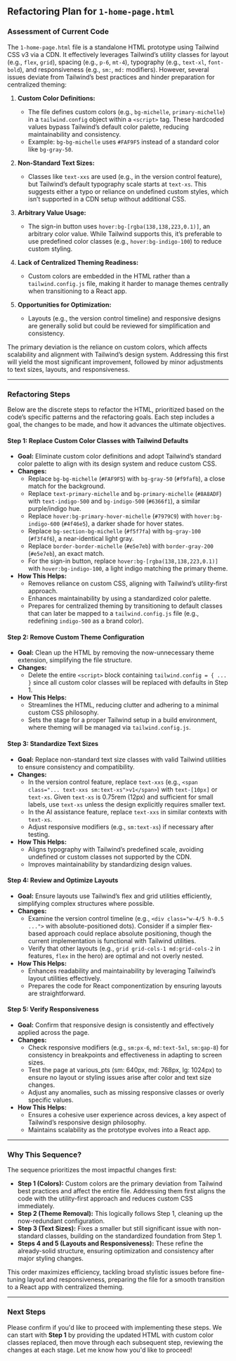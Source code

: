 ## Refactoring Plan for `1-home-page.html`

### Assessment of Current Code

The `1-home-page.html` file is a standalone HTML prototype using Tailwind CSS v3 via a CDN. It effectively leverages Tailwind’s utility classes for layout (e.g., `flex`, `grid`), spacing (e.g., `p-6`, `mt-4`), typography (e.g., `text-xl`, `font-bold`), and responsiveness (e.g., `sm:`, `md:` modifiers). However, several issues deviate from Tailwind’s best practices and hinder preparation for centralized theming:

1. **Custom Color Definitions:**
   - The file defines custom colors (e.g., `bg-michelle`, `primary-michelle`) in a `tailwind.config` object within a `<script>` tag. These hardcoded values bypass Tailwind’s default color palette, reducing maintainability and consistency.
   - Example: `bg-bg-michelle` uses `#FAF9F5` instead of a standard color like `bg-gray-50`.

2. **Non-Standard Text Sizes:**
   - Classes like `text-xxs` are used (e.g., in the version control feature), but Tailwind’s default typography scale starts at `text-xs`. This suggests either a typo or reliance on undefined custom styles, which isn’t supported in a CDN setup without additional CSS.

3. **Arbitrary Value Usage:**
   - The sign-in button uses `hover:bg-[rgba(138,138,223,0.1)]`, an arbitrary color value. While Tailwind supports this, it’s preferable to use predefined color classes (e.g., `hover:bg-indigo-100`) to reduce custom styling.

4. **Lack of Centralized Theming Readiness:**
   - Custom colors are embedded in the HTML rather than a `tailwind.config.js` file, making it harder to manage themes centrally when transitioning to a React app.

5. **Opportunities for Optimization:**
   - Layouts (e.g., the version control timeline) and responsive designs are generally solid but could be reviewed for simplification and consistency.

The primary deviation is the reliance on custom colors, which affects scalability and alignment with Tailwind’s design system. Addressing this first will yield the most significant improvement, followed by minor adjustments to text sizes, layouts, and responsiveness.

---

### Refactoring Steps

Below are the discrete steps to refactor the HTML, prioritized based on the code’s specific patterns and the refactoring goals. Each step includes a goal, the changes to be made, and how it advances the ultimate objectives.

#### Step 1: Replace Custom Color Classes with Tailwind Defaults

- **Goal:** Eliminate custom color definitions and adopt Tailwind’s standard color palette to align with its design system and reduce custom CSS.
- **Changes:**
  - Replace `bg-bg-michelle` (`#FAF9F5`) with `bg-gray-50` (`#f9fafb`), a close match for the background.
  - Replace `text-primary-michelle` and `bg-primary-michelle` (`#8A8ADF`) with `text-indigo-500` and `bg-indigo-500` (`#6366f1`), a similar purple/indigo hue.
  - Replace `hover:bg-primary-hover-michelle` (`#7979C9`) with `hover:bg-indigo-600` (`#4f46e5`), a darker shade for hover states.
  - Replace `bg-section-bg-michelle` (`#f5f7fa`) with `bg-gray-100` (`#f3f4f6`), a near-identical light gray.
  - Replace `border-border-michelle` (`#e5e7eb`) with `border-gray-200` (`#e5e7eb`), an exact match.
  - For the sign-in button, replace `hover:bg-[rgba(138,138,223,0.1)]` with `hover:bg-indigo-100`, a light indigo matching the primary theme.
- **How This Helps:**
  - Removes reliance on custom CSS, aligning with Tailwind’s utility-first approach.
  - Enhances maintainability by using a standardized color palette.
  - Prepares for centralized theming by transitioning to default classes that can later be mapped to a `tailwind.config.js` file (e.g., redefining `indigo-500` as a brand color).

#### Step 2: Remove Custom Theme Configuration

- **Goal:** Clean up the HTML by removing the now-unnecessary theme extension, simplifying the file structure.
- **Changes:**
  - Delete the entire `<script>` block containing `tailwind.config = { ... }` since all custom color classes will be replaced with defaults in Step 1.
- **How This Helps:**
  - Streamlines the HTML, reducing clutter and adhering to a minimal custom CSS philosophy.
  - Sets the stage for a proper Tailwind setup in a build environment, where theming will be managed via `tailwind.config.js`.

#### Step 3: Standardize Text Sizes

- **Goal:** Replace non-standard text size classes with valid Tailwind utilities to ensure consistency and compatibility.
- **Changes:**
  - In the version control feature, replace `text-xxs` (e.g., `<span class="... text-xxs sm:text-xs">v1</span>`) with `text-[10px]` or `text-xs`. Given `text-xs` is 0.75rem (12px) and sufficient for small labels, use `text-xs` unless the design explicitly requires smaller text.
  - In the AI assistance feature, replace `text-xxs` in similar contexts with `text-xs`.
  - Adjust responsive modifiers (e.g., `sm:text-xs`) if necessary after testing.
- **How This Helps:**
  - Aligns typography with Tailwind’s predefined scale, avoiding undefined or custom classes not supported by the CDN.
  - Improves maintainability by standardizing design values.

#### Step 4: Review and Optimize Layouts

- **Goal:** Ensure layouts use Tailwind’s flex and grid utilities efficiently, simplifying complex structures where possible.
- **Changes:**
  - Examine the version control timeline (e.g., `<div class="w-4/5 h-0.5 ...">` with absolute-positioned dots). Consider if a simpler flex-based approach could replace absolute positioning, though the current implementation is functional with Tailwind utilities.
  - Verify that other layouts (e.g., `grid grid-cols-1 md:grid-cols-2` in features, `flex` in the hero) are optimal and not overly nested.
- **How This Helps:**
  - Enhances readability and maintainability by leveraging Tailwind’s layout utilities effectively.
  - Prepares the code for React componentization by ensuring layouts are straightforward.

#### Step 5: Verify Responsiveness

- **Goal:** Confirm that responsive design is consistently and effectively applied across the page.
- **Changes:**
  - Check responsive modifiers (e.g., `sm:px-6`, `md:text-5xl`, `sm:gap-8`) for consistency in breakpoints and effectiveness in adapting to screen sizes.
  - Test the page at various_pts (sm: 640px, md: 768px, lg: 1024px) to ensure no layout or styling issues arise after color and text size changes.
  - Adjust any anomalies, such as missing responsive classes or overly specific values.
- **How This Helps:**
  - Ensures a cohesive user experience across devices, a key aspect of Tailwind’s responsive design philosophy.
  - Maintains scalability as the prototype evolves into a React app.

---

### Why This Sequence?

The sequence prioritizes the most impactful changes first:
- **Step 1 (Colors):** Custom colors are the primary deviation from Tailwind best practices and affect the entire file. Addressing them first aligns the code with the utility-first approach and reduces custom CSS immediately.
- **Step 2 (Theme Removal):** This logically follows Step 1, cleaning up the now-redundant configuration.
- **Step 3 (Text Sizes):** Fixes a smaller but still significant issue with non-standard classes, building on the standardized foundation from Step 1.
- **Steps 4 and 5 (Layouts and Responsiveness):** These refine the already-solid structure, ensuring optimization and consistency after major styling changes.

This order maximizes efficiency, tackling broad stylistic issues before fine-tuning layout and responsiveness, preparing the file for a smooth transition to a React app with centralized theming.

---

### Next Steps

Please confirm if you'd like to proceed with implementing these steps. We can start with **Step 1** by providing the updated HTML with custom color classes replaced, then move through each subsequent step, reviewing the changes at each stage. Let me know how you'd like to proceed!